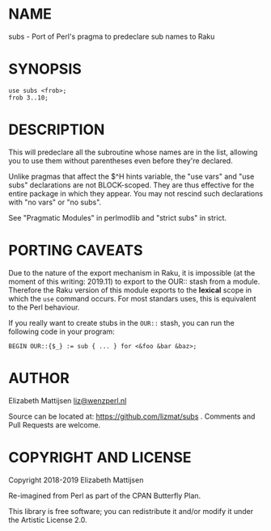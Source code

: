 NAME
====

subs - Port of Perl's pragma to predeclare sub names to Raku

SYNOPSIS
========

    use subs <frob>;
    frob 3..10;

DESCRIPTION
===========

This will predeclare all the subroutine whose names are in the list, allowing you to use them without parentheses even before they're declared.

Unlike pragmas that affect the $^H hints variable, the "use vars" and "use subs" declarations are not BLOCK-scoped. They are thus effective for the entire package in which they appear. You may not rescind such declarations with "no vars" or "no subs".

See "Pragmatic Modules" in perlmodlib and "strict subs" in strict.

PORTING CAVEATS
===============

Due to the nature of the export mechanism in Raku, it is impossible (at the moment of this writing: 2019.11) to export to the OUR:: stash from a module. Therefore the Raku version of this module exports to the **lexical** scope in which the `use` command occurs. For most standars uses, this is equivalent to the Perl behaviour.

If you really want to create stubs in the `OUR::` stash, you can run the following code in your program:

    BEGIN OUR::{$_} := sub { ... } for <&foo &bar &baz>;

AUTHOR
======

Elizabeth Mattijsen <liz@wenzperl.nl>

Source can be located at: https://github.com/lizmat/subs . Comments and Pull Requests are welcome.

COPYRIGHT AND LICENSE
=====================

Copyright 2018-2019 Elizabeth Mattijsen

Re-imagined from Perl as part of the CPAN Butterfly Plan.

This library is free software; you can redistribute it and/or modify it under the Artistic License 2.0.

